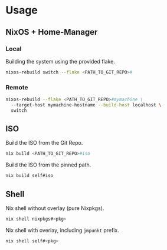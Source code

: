 # Usage

## NixOS + Home-Manager

### Local

Building the system using the provided flake.
```bash
nixos-rebuild switch --flake <PATH_TO_GIT_REPO>#
```

### Remote

```bash
nixos-rebuild --flake <PATH_TO_GIT_REPO>#mymachine \
  --target-host mymachine-hostname --build-host localhost \
  switch
```


## ISO

Build the ISO from the Git Repo.
```bash
nix build <PATH_TO_GIT_REPO>#iso
```

Build the ISO from the pinned path.
```bash
nix build self#iso
```

## Shell

Nix shell without overlay (pure Nixpkgs).
```bash
nix shell nixpkgs#<pkg>
```

Nix shell with overlay, including `jmpunkt` prefix.
```bash
nix shell self#<pkg>
```
